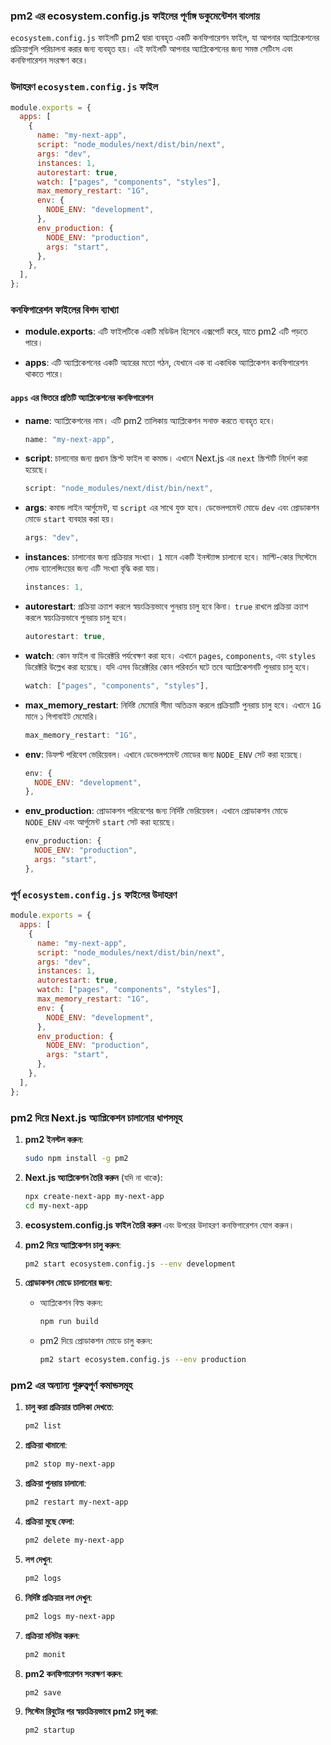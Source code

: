 ### pm2 এর ecosystem.config.js ফাইলের পূর্ণাঙ্গ ডকুমেন্টেশন বাংলায়

`ecosystem.config.js` ফাইলটি pm2 দ্বারা ব্যবহৃত একটি কনফিগারেশন ফাইল, যা আপনার অ্যাপ্লিকেশনের প্রক্রিয়াগুলি পরিচালনা করার জন্য ব্যবহৃত হয়। এই ফাইলটি আপনার অ্যাপ্লিকেশনের জন্য সমস্ত সেটিংস এবং কনফিগারেশন সংরক্ষণ করে।

### উদাহরণ `ecosystem.config.js` ফাইল

```javascript
module.exports = {
  apps: [
    {
      name: "my-next-app",
      script: "node_modules/next/dist/bin/next",
      args: "dev",
      instances: 1,
      autorestart: true,
      watch: ["pages", "components", "styles"],
      max_memory_restart: "1G",
      env: {
        NODE_ENV: "development",
      },
      env_production: {
        NODE_ENV: "production",
        args: "start",
      },
    },
  ],
};
```

### কনফিগারেশন ফাইলের বিশদ ব্যাখ্যা

- **module.exports**: এটি ফাইলটিকে একটি মডিউল হিসেবে এক্সপোর্ট করে, যাতে pm2 এটি পড়তে পারে।

- **apps**: এটি অ্যাপ্লিকেশনের একটি অ্যারের মতো গঠন, যেখানে এক বা একাধিক অ্যাপ্লিকেশন কনফিগারেশন থাকতে পারে।

#### `apps` এর ভিতরে প্রতিটি অ্যাপ্লিকেশনের কনফিগারেশন

- **name**: অ্যাপ্লিকেশনের নাম। এটি pm2 তালিকায় অ্যাপ্লিকেশন সনাক্ত করতে ব্যবহৃত হবে।

  ```javascript
  name: "my-next-app",
  ```

- **script**: চালানোর জন্য প্রধান স্ক্রিপ্ট ফাইল বা কমান্ড। এখানে Next.js এর `next` স্ক্রিপ্টটি নির্দেশ করা হয়েছে।

  ```javascript
  script: "node_modules/next/dist/bin/next",
  ```

- **args**: কমান্ড লাইন আর্গুমেন্ট, যা `script` এর সাথে যুক্ত হবে। ডেভেলপমেন্ট মোডে `dev` এবং প্রোডাকশন মোডে `start` ব্যবহার করা হয়।

  ```javascript
  args: "dev",
  ```

- **instances**: চালানোর জন্য প্রক্রিয়ার সংখ্যা। `1` মানে একটি ইনস্ট্যান্স চালানো হবে। মাল্টি-কোর সিস্টেমে লোড ব্যালেন্সিংয়ের জন্য এটি সংখ্যা বৃদ্ধি করা যায়।

  ```javascript
  instances: 1,
  ```

- **autorestart**: প্রক্রিয়া ক্র্যাশ করলে স্বয়ংক্রিয়ভাবে পুনরায় চালু হবে কিনা। `true` রাখলে প্রক্রিয়া ক্র্যাশ করলে স্বয়ংক্রিয়ভাবে পুনরায় চালু হবে।

  ```javascript
  autorestart: true,
  ```

- **watch**: কোন ফাইল বা ডিরেক্টরি পর্যবেক্ষণ করা হবে। এখানে `pages`, `components`, এবং `styles` ডিরেক্টরি উল্লেখ করা হয়েছে। যদি এসব ডিরেক্টরির কোন পরিবর্তন ঘটে তবে অ্যাপ্লিকেশনটি পুনরায় চালু হবে।

  ```javascript
  watch: ["pages", "components", "styles"],
  ```

- **max_memory_restart**: নির্দিষ্ট মেমোরি সীমা অতিক্রম করলে প্রক্রিয়াটি পুনরায় চালু হবে। এখানে `1G` মানে ১ গিগাবাইট মেমোরি।

  ```javascript
  max_memory_restart: "1G",
  ```

- **env**: ডিফল্ট পরিবেশ ভেরিয়েবল। এখানে ডেভেলপমেন্ট মোডের জন্য `NODE_ENV` সেট করা হয়েছে।

  ```javascript
  env: {
    NODE_ENV: "development",
  },
  ```

- **env_production**: প্রোডাকশন পরিবেশের জন্য নির্দিষ্ট ভেরিয়েবল। এখানে প্রোডাকশন মোডে `NODE_ENV` এবং আর্গুমেন্ট `start` সেট করা হয়েছে।

  ```javascript
  env_production: {
    NODE_ENV: "production",
    args: "start",
  },
  ```

### পূর্ণ `ecosystem.config.js` ফাইলের উদাহরণ

```javascript
module.exports = {
  apps: [
    {
      name: "my-next-app",
      script: "node_modules/next/dist/bin/next",
      args: "dev",
      instances: 1,
      autorestart: true,
      watch: ["pages", "components", "styles"],
      max_memory_restart: "1G",
      env: {
        NODE_ENV: "development",
      },
      env_production: {
        NODE_ENV: "production",
        args: "start",
      },
    },
  ],
};
```

### pm2 দিয়ে Next.js অ্যাপ্লিকেশন চালানোর ধাপসমূহ

1. **pm2 ইনস্টল করুন**:

   ```bash
   sudo npm install -g pm2
   ```

2. **Next.js অ্যাপ্লিকেশন তৈরি করুন** (যদি না থাকে):

   ```bash
   npx create-next-app my-next-app
   cd my-next-app
   ```

3. **ecosystem.config.js ফাইল তৈরি করুন** এবং উপরের উদাহরণ কনফিগারেশন যোগ করুন।

4. **pm2 দিয়ে অ্যাপ্লিকেশন চালু করুন**:

   ```bash
   pm2 start ecosystem.config.js --env development
   ```

5. **প্রোডাকশন মোডে চালানোর জন্য**:
   - অ্যাপ্লিকেশন বিল্ড করুন:

     ```bash
     npm run build
     ```

   - pm2 দিয়ে প্রোডাকশন মোডে চালু করুন:

     ```bash
     pm2 start ecosystem.config.js --env production
     ```

### pm2 এর অন্যান্য গুরুত্বপূর্ণ কমান্ডসমূহ

1. **চালু করা প্রক্রিয়ার তালিকা দেখতে**:

   ```bash
   pm2 list
   ```

2. **প্রক্রিয়া থামানো**:

   ```bash
   pm2 stop my-next-app
   ```

3. **প্রক্রিয়া পুনরায় চালানো**:

   ```bash
   pm2 restart my-next-app
   ```

4. **প্রক্রিয়া মুছে ফেলা**:

   ```bash
   pm2 delete my-next-app
   ```

5. **লগ দেখুন**:

   ```bash
   pm2 logs
   ```

6. **নির্দিষ্ট প্রক্রিয়ার লগ দেখুন**:

   ```bash
   pm2 logs my-next-app
   ```

7. **প্রক্রিয়া মনিটর করুন**:

   ```bash
   pm2 monit
   ```

8. **pm2 কনফিগারেশন সংরক্ষণ করুন**:

   ```bash
   pm2 save
   ```

9. **সিস্টেম রিবুটের পর স্বয়ংক্রিয়ভাবে pm2 চালু করা**:

   ```bash
   pm2 startup
   ```
